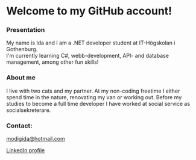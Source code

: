 # Welcome to my GitHub account!

### Presentation
My name is Ida and I am a .NET developer student at IT-Högskolan i Gothenburg.   
I'm currently learning C#, webb-development, API- and database management, among other fun skills! 

### About me
I live with two cats and my partner. At my non-coding freetime I either spend time in the nature, renovating my van or working out. Before my studies to become a full time developer I have worked at social service as socialsekreterare. 

### Contact:

modigida@hotmail.com   

[LinkedIn profile](https://www.linkedin.com/in/ida-modigh-02b297289/)
